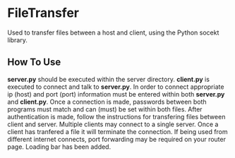 # FileTransfer
Used to transfer files between a host and client, using the Python socekt library.
## How To Use
__server.py__ should be executed within the server directory.
__client.py__ is executed to connect and talk to __server.py__.
In order to connect appropriate ip (host) and port (port) information must be entered within both __server.py__ and __client.py__.
Once a connection is made, passwords between both programs must match and can (must) be set within both files.
After authentication is made, follow the instructions for transfering files between client and server.
Multiple clients may connect to a single server.
Once a client has tranfered a file it will terminate the connection.
If being used from different internet connects, port forwarding may be required on your router page.
Loading bar has been added.
